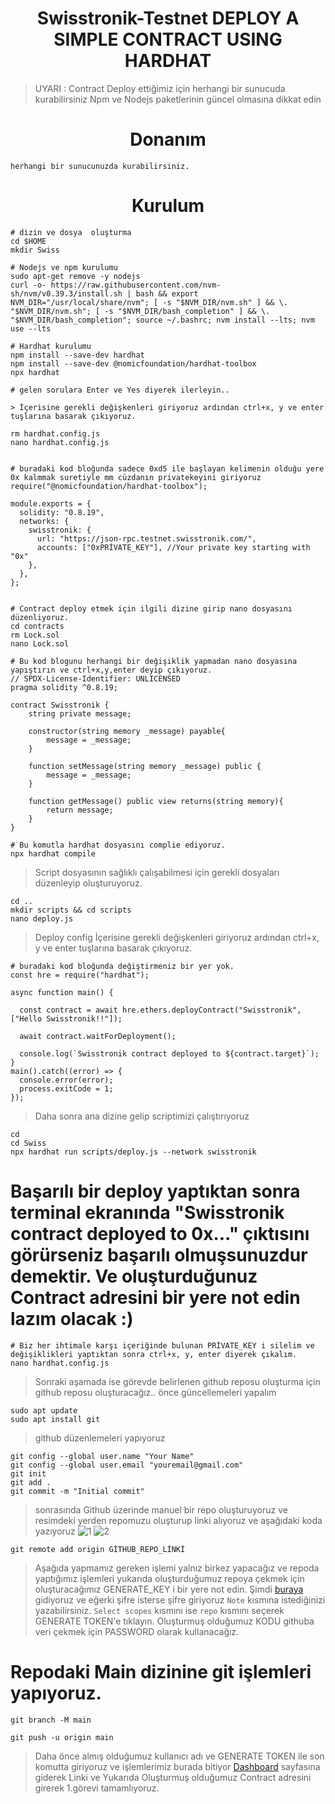 <h1 align="center">Swisstronik-Testnet DEPLOY A SIMPLE CONTRACT USING HARDHAT</h1>

> UYARI : Contract Deploy ettiğimiz için herhangi bir sunucuda kurabilirsiniz  Npm ve Nodejs paketlerinin güncel olmasına dikkat edin

#

<h1 align="center">Donanım</h1>

```
herhangi bir sunucunuzda kurabilirsiniz.
```
<h1 align="center">Kurulum</h1>

```console
# dizin ve dosya  oluşturma
cd $HOME
mkdir Swiss

# Nodejs ve npm kurulumu
sudo apt-get remove -y nodejs
curl -o- https://raw.githubusercontent.com/nvm-sh/nvm/v0.39.3/install.sh | bash && export NVM_DIR="/usr/local/share/nvm"; [ -s "$NVM_DIR/nvm.sh" ] && \. "$NVM_DIR/nvm.sh"; [ -s "$NVM_DIR/bash_completion" ] && \. "$NVM_DIR/bash_completion"; source ~/.bashrc; nvm install --lts; nvm use --lts

# Hardhat kurulumu
npm install --save-dev hardhat
npm install --save-dev @nomicfoundation/hardhat-toolbox
npx hardhat

# gelen sorulara Enter ve Yes diyerek ilerleyin..

```

```console
> İçerisine gerekli değişkenleri giriyoruz ardından ctrl+x, y ve enter tuşlarına basarak çıkıyoruz.

rm hardhat.config.js
nano hardhat.config.js


# buradaki kod bloğunda sadece 0xd5 ile başlayan kelimenin olduğu yere 0x kalmmak suretiyle mm cüzdanın privatekeyini giriyoruz
require("@nomicfoundation/hardhat-toolbox");

module.exports = {
  solidity: "0.8.19",
  networks: {
    swisstronik: {
      url: "https://json-rpc.testnet.swisstronik.com/",
      accounts: ["0xPRİVATE_KEY"], //Your private key starting with "0x"
    },
  },
};


```

```console
# Contract deploy etmek için ilgili dizine girip nano dosyasını düzenliyoruz.
cd contracts
rm Lock.sol
nano Lock.sol
```

```console
# Bu kod blogunu herhangi bir değişiklik yapmadan nano dosyasına yapıştırın ve ctrl+x,y,enter deyip çıkıyoruz.
// SPDX-License-Identifier: UNLICENSED
pragma solidity ^0.8.19;

contract Swisstronik {
    string private message;

    constructor(string memory _message) payable{
        message = _message;
    }

    function setMessage(string memory _message) public {
        message = _message;
    }

    function getMessage() public view returns(string memory){
        return message;
    }
}
```

```console
# Bu komutla hardhat dosyasını complie ediyoruz.
npx hardhat compile
```

> Script dosyasının sağlıklı çalışabilmesi için gerekli dosyaları düzenleyip oluşturuyoruz.

```console
cd ..
mkdir scripts && cd scripts
nano deploy.js
```

> Deploy config İçerisine gerekli değişkenleri giriyoruz ardından ctrl+x, y ve enter tuşlarına basarak çıkıyoruz.

```console
# buradaki kod bloğunda değiştirmeniz bir yer yok.
const hre = require("hardhat");

async function main() {

  const contract = await hre.ethers.deployContract("Swisstronik", ["Hello Swisstronik!!"]);

  await contract.waitForDeployment();

  console.log(`Swisstronik contract deployed to ${contract.target}`);
}
main().catch((error) => {
  console.error(error);
  process.exitCode = 1;
});
```

> Daha sonra ana dizine gelip scriptimizi çalıştırıyoruz

```console
cd
cd Swiss
npx hardhat run scripts/deploy.js --network swisstronik
```
# Başarılı bir deploy yaptıktan sonra terminal ekranında "Swisstronik contract deployed to 0x..." çıktısını görürseniz başarılı olmuşsunuzdur demektir. Ve oluşturduğunuz Contract adresini bir yere not edin lazım olacak :)

```console
# Biz her ihtimale karşı içeriğinde bulunan PRİVATE_KEY i silelim ve değişiklikleri yaptıktan sonra ctrl+x, y, enter diyerek çıkalım.
nano hardhat.config.js
```


> Sonraki aşamada ise görevde belirlenen github reposu oluşturma için github reposu oluşturacağız..
> önce güncellemeleri yapalım
```console
sudo apt update
sudo apt install git
```
> github düzenlemeleri yapıyoruz
```console
git config --global user.name "Your Name"
git config --global user.email "youremail@gmail.com"
git init
git add .
git commit -m "Initial commit"
```
> sonrasında Github üzerinde manuel bir repo oluşturuyoruz ve resimdeki yerden repomuzu oluşturup linki alıyoruz ve aşağıdaki koda yazıyoruz
![1](https://github.com/user-attachments/assets/b9482343-9890-4b31-917a-5f3bbecdfaff)
![2](https://github.com/user-attachments/assets/8b295712-2f24-4a83-8867-8ac36ad63aaa)

```console
git remote add origin GİTHUB_REPO_LİNKİ
```
> Aşağıda yapmamız gereken işlemi yalnız birkez yapacağız ve repoda yaptığımız işlemleri yukarıda oluşturduğumuz repoya çekmek için oluşturacağımız GENERATE_KEY i bir yere not edin.
> Şimdi [buraya](https://github.com/settings/tokens/new) gidiyoruz ve eğerki şifre isterse şifre giriyoruz
> `Note` kısmına istediğinizi yazabilirsiniz.
> `Select scopes` kısmını ise `repo` kısmını seçerek GENERATE TOKEN'e tıklayın.
> Oluşturmuş olduğumuz KODU githuba veri çekmek için PASSWORD olarak kullanacağız.
> 
# Repodaki Main dizinine git işlemleri yapıyoruz.
```console
git branch -M main
```
```console
git push -u origin main
```
> Daha önce almış olduğumuz kullanıcı adı ve GENERATE TOKEN ile son komutta giriyoruz ve işlemlerimiz burada bitiyor
> [Dashboard](https://www.swisstronik.com/testnet2/dashboard) sayfasına giderek Linki ve Yukarıda Oluşturmuş olduğumuz Contract adresini girerek 1.görevi tamamlıyoruz.






